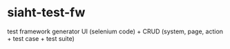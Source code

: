 # siaht-test-fw
test framework generator UI (selenium code) + CRUD (system, page, action + test case + test suite)
